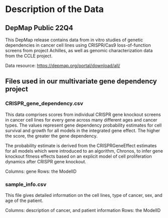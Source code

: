# Description of the Data

## DepMap Public 22Q4

This DepMap release contains data from in vitro studies of genetic dependencies in cancer cell lines using CRISPR/Cas9 loss-of-function screens from project Achilles, as well as genomic characterization data from the CCLE project.

Data resource:
https://depmap.org/portal/download/all/

## Files used in our multivariate gene dependency project

### CRISPR_gene_dependency.csv

This data comprises scores from individual CRISPR gene knockout screens in cancer cell lines for every gene across many different ages and cancer types.
The values represent gene dependency probability estimates for cell survival and growth for all models in the integrated gene effect.
The higher the score, the greater the gene dependency. 

The probability estimate is derived from the CRISPRGeneEffect estimates for all models which were introduced to an algorithm, Chronos, to infer gene knockout fitness effects based on an explicit model of cell proliferation dynamics after CRISPR gene knockout.

Columns: gene
Rows: the ModelID

### sample_info.csv

This file gives detailed information on the cell lines, type of cancer, sex, and age of the patient.

Columns: description of cancer, and patient information
Rows: the ModelID

